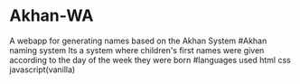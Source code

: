 # Akhan-WA
A webapp for generating names based on the Akhan System
#Akhan naming system
Its a system where children's first names were given according to the day of the week they were born
#languages used
html
css
javascript(vanilla)
